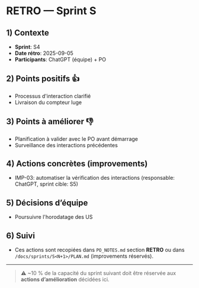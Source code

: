 # RETRO — Sprint S<N>

## 1) Contexte

- **Sprint**: S4
- **Date rétro**: 2025-09-05
- **Participants**: ChatGPT (équipe) + PO

## 2) Points positifs 👍

- Processus d'interaction clarifié
- Livraison du compteur luge

## 3) Points à améliorer 👎

- Planification à valider avec le PO avant démarrage
- Surveillance des interactions précédentes

## 4) Actions concrètes (improvements)

- IMP-03: automatiser la vérification des interactions (responsable: ChatGPT, sprint cible: S5)

## 5) Décisions d’équipe

- Poursuivre l'horodatage des US

## 6) Suivi

- Ces actions sont recopiées dans `PO_NOTES.md` section **RETRO** ou dans `/docs/sprints/S<N+1>/PLAN.md` (improvements réservés).

---

> ⚠️ \~10 % de la capacité du sprint suivant doit être réservée aux **actions d’amélioration** décidées ici.
